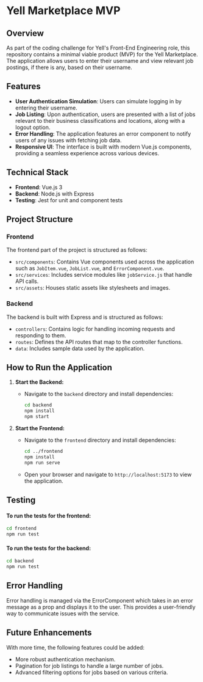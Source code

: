# Yell Marketplace MVP

## Overview

As part of the coding challenge for Yell's Front-End Engineering role, this repository contains a minimal viable product (MVP) for the Yell Marketplace. The application allows users to enter their username and view relevant job postings, if there is any, based on their username.

## Features

- **User Authentication Simulation**: Users can simulate logging in by entering their username.
- **Job Listing**: Upon authentication, users are presented with a list of jobs relevant to their business classifications and locations, along with a logout option.
- **Error Handling**: The application features an error component to notify users of any issues with fetching job data.
- **Responsive UI**: The interface is built with modern Vue.js components, providing a seamless experience across various devices.

## Technical Stack

- **Frontend**: Vue.js 3
- **Backend**: Node.js with Express
- **Testing**: Jest for unit and component tests

## Project Structure

### Frontend

The frontend part of the project is structured as follows:

- `src/components`: Contains Vue components used across the application such as `JobItem.vue`, `JobList.vue`, and `ErrorComponent.vue`.
- `src/services`: Includes service modules like `jobService.js` that handle API calls.
- `src/assets`: Houses static assets like stylesheets and images.

### Backend

The backend is built with Express and is structured as follows:

- `controllers`: Contains logic for handling incoming requests and responding to them.
- `routes`: Defines the API routes that map to the controller functions.
- `data`: Includes sample data used by the application.

## How to Run the Application

1. **Start the Backend:**

   - Navigate to the `backend` directory and install dependencies:
     ```bash
     cd backend
     npm install
     npm start
     ```

2. **Start the Frontend:**
   - Navigate to the `frontend` directory and install dependencies:
     ```bash
     cd ../frontend
     npm install
     npm run serve
     ```
   - Open your browser and navigate to `http://localhost:5173` to view the application.

## Testing

#### To run the tests for the frontend:

```bash
cd frontend
npm run test
```

#### To run the tests for the backend:

```bash
cd backend
npm run test
```

## Error Handling

Error handling is managed via the ErrorComponent which takes in an error message as a prop and displays it to the user. This provides a user-friendly way to communicate issues with the service.

## Future Enhancements

With more time, the following features could be added:

- More robust authentication mechanism.
- Pagination for job listings to handle a large number of jobs.
- Advanced filtering options for jobs based on various criteria.
